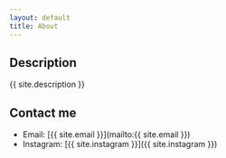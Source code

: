 ```yaml
---
layout: default 
title: About
---
```


## Description
{{ site.description }}

## Contact me

- Email: [{{ site.email }}](mailto:{{ site.email }})
- Instagram: [{{ site.instagram }}]({{ site.instagram }})
